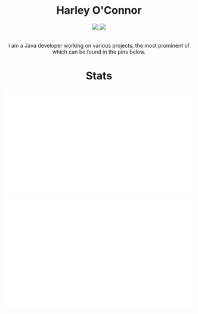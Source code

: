 <h1 align="center">
  Harley O'Connor
</h1>

<div align="center">
  <a href="https://twitter.com/HarleyOConnor">
    <img src="https://img.shields.io/twitter/follow/HarleyOConnor?color=0098eb&label=Twitter&style=flat" />
  </a>
  <a href="https://www.curseforge.com/members/harleyoconnor">
    <img src="http://cf.way2muchnoise.eu/author/HarleyOConnor.svg" />
  </a>
</div>

<br>
<p align="center">
  I am a Java developer working on various projects, the most prominent of which can be found in the pins below.
</p>

<h1 align="center">
  Stats
</h1>

<p align="center">  
  <img src="https://github.com/Harleyoc1/GitHubStats/blob/master/generated/overview.svg?raw=true" />
  <img src="https://github.com/Harleyoc1/GitHubStats/blob/master/generated/languages.svg?raw=true" />
</p>
